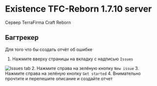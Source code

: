 # Existence TFC-Reborn 1.7.10 server
Сервер TerraFirma Craft Reborn

## Багтрекер
Для того что бы создать отчёт об ошибке
1. Нажмите вверху страницы на вкладку с надписью `Issues`

![Issues tab](https://i.imgur.com/znCcpRY.png)
2. Нажмите справа на зелёную кнопку `New issue`
3. Нажмите справа на зелёную кнопку `Get started`
4. Внимательно прочтите и перепешите описание и создайте отчет
